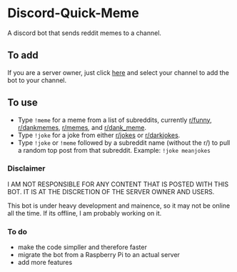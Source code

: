 # Discord-Quick-Meme
A discord bot that sends reddit memes to a channel.
## To add
If you are a server owner, just click [here](https://discordapp.com/oauth2/authorize?client_id=438381344943374346&scope=bot) and select your channel to add the bot to your channel.

## To use
- Type `!meme` for a meme from a list of subreddits, currently [r/funny](https://www.reddit.com/r/funny/), [r/dankmemes](https://www.reddit.com/r/dankmemes/), [r/memes](https://www.reddit.com/r/memes/), and [r/dank_meme](https://www.reddit.com/r/dank_meme/).
- Type `!joke` for a joke from either [r/jokes](https://www.reddit.com/r/jokes/) or [r/darkjokes](https://www.reddit.com/r/darkjokes/).
- Type `!joke` or `!meme` followed by a subreddit name (without the r/) to pull a random top post from that subreddit. Example: `!joke meanjokes`
### Disclaimer
I AM NOT RESPONSIBLE FOR ANY CONTENT THAT IS POSTED WITH THIS BOT. IT IS AT THE DISCRETION OF THE SERVER OWNER AND USERS.

This bot is under heavy development and mainence, so it may not be online all the time. If its offline, I am probably working on it.

### To do
- make the code simpller and therefore faster
- migrate the bot from a Raspberry Pi to an actual server
- add more features
